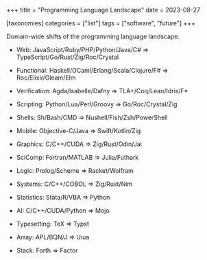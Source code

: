 +++
title = "Programming Language Landscape"
date = 2023-08-27

[taxonomies]
categories = ["list"]
tags = ["software", "future"]
+++

Domain-wide shifts of the programming language landscape.

<!-- more -->

- Web: JavaScript/Ruby/PHP/Python/Java/C# => TypeScript/Go/Rust/Zig/Roc/Crystal

- Functional: Haskell/OCaml/Erlang/Scala/Clojure/F# => Roc/Elixir/Gleam/Elm

- Verification: Agda/Isabelle/Dafny => TLA+/Coq/Lean/Idris/F*

- Scripting: Python/Lua/Perl/Groovy => Go/Roc/Crystal/Zig

- Shells: Sh/Bash/CMD => Nushell/Fish/Zsh/PowerShell

- Mobile: Objective-C/Java => Swift/Kotlin/Zig

- Graphics: C/C++/CUDA => Zig/Rust/Odin/Jai

- SciComp: Fortran/MATLAB => Julia/Futhark

- Logic: Prolog/Scheme => Racket/Wolfram

- Systems: C/C++/COBOL => Zig/Rust/Nim

- Statistics: Stata/R/VBA => Python

- AI: C/C++/CUDA/Python => Mojo

- Typesetting: TeX => Typst

- Array: APL/BQN/J => Uiua

- Stack: Forth => Factor
